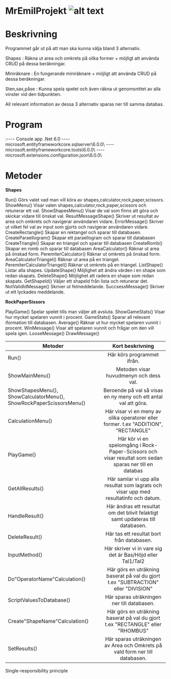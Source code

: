 # MrEmilProjekt ![alt text](https://github.com/inessadl/readme/blob/master/img/ff_logo2013.png)

# Beskrivning  
Programmet går ut på att man ska kunna välja bland 3 alternativ.

Shapes : Räkna ut area och omkrets på oilka former + möjligt att använda CRUD på dessa beräkningar.

Miniräknare : En fungerande miniräknare + möjligt att använda CRUD på dessa beräkningar.

Sten,sax,påse : Kunna spela spelet och även räkna ut genomsnittet av alla vinster vid den tidpunkten.

All relevant information av dessa 3 alternativ sparas ner till samma databas.

# Program
:---- Console app .Net 6.0 ---- microsoft.entityframeworkcore.sqlserver\6.0.0\ ---- 
microsoft.entityframeworkcore.tools\6.0.0\ ---- microsoft.extensions.configuration.json\6.0.0\


# Metoder


****Shapes****

Run() Görs valet vad man vill köra av shapes,calculator,rock,paper,scissors.
ShowMenu() Visar valen shapes,calculator,rock,paper,scissors och retunerar ett val.
ShowShapesMenu() Visar de val som finns att göra och skickar vidare till önskat val.
ResultMessageShape() Skriver ut resultat av area och omkrets och navigerar användaren vidare.
ErrorMessage() Skriver ut vilket  fel val av input som gjorts och navigerar användaren vidare.
CreateRectangle() Skapar en rektangel och sparar till databasen.
CreateParaellogram() Skapar ett paraellogram och sparar till databasen
CreateTriangle()  Skapar en triangel och sparar till databasen
CreateRomb()  Skapar en romb och sparar till databasen
AreaCalculator() Räknar ut area på önskad form.
PeremiterCalculator() Räknar ut omkrets på önskad form.
AreaCalculatorTriangel() Räknar ut area på en triangel.
PeremiterCalculatorTriangel() Räknar ut omkrets på en triangel.
ListShape() Listar alla shapes.
UpdateShape() Möjlighet att ändra värden i en shape som redan skapats.
DeleteShape() Möjlighet att radera en shape som redan skapats.
GetShapeId() Väljer ett shapeId från lista och retunerar det.
NotValidIdMessage() Skriver ut felmeddelande.
SuccsessMessage() Skriver ut ett lyckades meddelande.

****RockPaperSissors****

PlayGame() Spelar spelet tills man väljer att avsluta.
ShowGameStats() Visar hur mycket spelaren vunnit i procent.
GameStats() Sparar all relevant iformation till databasen.
Average() Räknar ut hur mycket spelaren vunnit i procent.
WinMessage() Visar att spelaren vunnit och frågar om den vill spela igen.
LooseMessage() 
DrawMessage()



Metoder        | Kort beskrivning           |
| ------------- |:-------------:|
| Run()| Här körs programmet ifrån. |
| ShowMainMenu()      | Metoden visar huvudmenyn och dess val.     |
| ShowShapesMenu(), ShowCalculatorMenu(), ShowRockPaperScissorsMenu() | Beroende på val så visas en ny meny och ett antal val att göra.      |
| CalculationMenu() | Här visar vi en meny av olika operatorer eller former. t.ex "ADDITION", "RECTANGLE" |
| PlayGame() | Här kör vi en spelomgång i Rock-Paper-Scissors och visar resultat som sedan sparas ner till en databas|
| GetAllResults() | Här samlar vi upp alla resultat som lagrats och visar upp med resultatinfo och datum. |
| HandleResult()      | Här ändras ett resultat om det blivit felaktigt samt updateras till databasen. |
| DeleteResult()      | Här tas ett resultat bort från databasen.      |
| InputMethod() | Här skriver vi in vare sig det är Bas/Höjd eller Tal1/Tal2      |
| Do"OperatorName"Calculation() | Här görs en uträkning baserat på val du gjort t.ex "SUBTRACTION" eller "DIVISION" |
| ScriptValuesToDatabase() | Här sparas uträkningen ner till databasen. |
| Create"ShapeName"Calculation() | Här görs en uträkning baserat på val du gjort t.ex "RECTANGLE" eller "RHOMBUS" |
| SetResults() | Här sparas uträkningen av Area och Omkrets på vald form ner till databasen. |






Single-responsibility principle



 






